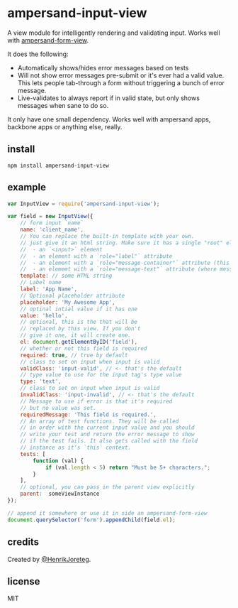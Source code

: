 # ampersand-input-view

A view module for intelligently rendering and validating input. Works well with [ampersand-form-view](ampersandjs/ampersand-form-view).

It does the following:

- Automatically shows/hides error messages based on tests
- Will not show error messages pre-submit or it's ever had a valid value. This lets people tab-through a form without triggering a bunch of error message.
- Live-validates to always report if in valid state, but only shows messages when sane to do so.

It only have one small dependency. Works well with ampersand apps, backbone apps or anything else, really.

## install

```
npm install ampersand-input-view
```

## example

```javascript
var InputView = require('ampersand-input-view');

var field = new InputView({
    // form input `name`
    name: 'client_name',
    // You can replace the built-in template with your own.
    // just give it an html string. Make sure it has a single "root" element that contains:
    //  - an `<input>` element
    //  - an element with a `role="label"` attribute
    //  - an element with a `role="message-container"` attribute (this we'll show/hide)
    //  - an elememt with a `role="message-text"` attribute (where message text goes for error)
    template: // some HTML string
    // Label name
    label: 'App Name',
    // Optional placeholder attribute
    placeholder: 'My Awesome App',
    // optinal intial value if it has one
    value: 'hello',
    // optional, this is the that will be 
    // replaced by this view. If you don't
    // give it one, it will create one.
    el: document.getElementByID('field'),
    // whether or not this field is required
    required: true, // true by default
    // class to set on input when input is valid
    validClass: 'input-valid', // <- that's the default
    // type value to use for the input tag's type value
    type: 'text',
    // class to set on input when input is valid
    invalidClass: 'input-invalid', // <- that's the default
    // Message to use if error is that it's required
    // but no value was set.
    requiredMessage: 'This field is required.',
    // An array of test functions. They will be called
    // in order with the current input value and you should
    // write your test and return the error message to show
    // if the test fails. It also gets called with the field
    // instance as it's `this` context.
    tests: [
        function (val) {
            if (val.length < 5) return "Must be 5+ characters.";
        }
    ],
    // optional, you can pass in the parent view explicitly
    parent:  someViewInstance 
});

// append it somewhere or use it in side an ampersand-form-view
document.querySelector('form').appendChild(field.el);

```

## credits

Created by [@HenrikJoreteg](http://twitter.com/henrikjoreteg).

## license

MIT

